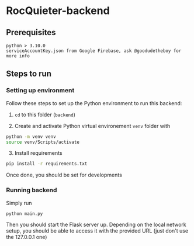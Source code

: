 # RocQuieter-backend

## Prerequisites

```
python > 3.10.0
serviceAccountKey.json from Google Firebase, ask @goodudetheboy for more info
```

## Steps to run

### Setting up environment

Follow these steps to set up the Python environment to run this backend:

1. `cd` to this folder (`backend`)

2. Create and activate Python virtual environement `venv` folder with

```bash
python -m venv venv
source venv/Scripts/activate
```

3. Install requirements

```bash
pip install -r requirements.txt
```

Once done, you should be set for developments

### Running backend

Simply run
```bash
python main.py
```

Then you should start the Flask server up. Depending on the local network setup, you should be able to access it with the provided URL (just don't use the 127.0.0.1 one)